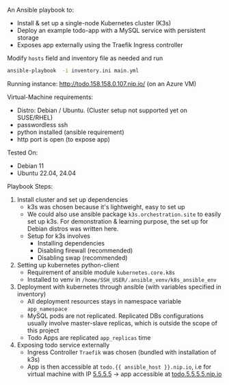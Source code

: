 An Ansible playbook to:
- Install & set up a single-node Kubernetes cluster (K3s)
- Deploy an example todo-app with a MySQL service with persistent storage
- Exposes app externally using the Traefik Ingress controller

Modify `hosts` field and inventory file as needed and run 
```bash
ansible-playbook  -i inventory.ini main.yml 
```

Running instance: http://todo.158.158.0.107.nip.io/ (on an Azure VM)

Virtual-Machine requirements: 
- Distro: Debian / Ubuntu. (Cluster setup not supported yet on SUSE/RHEL)
- passwordless ssh 
- python installed (ansible requirement) 
- http port is open (to expose app)

Tested On:
- Debian 11
- Ubuntu 22.04, 24.04

Playbook Steps: 

1. Install cluster and set up dependencies
   - k3s was chosen because it's lightweight, easy to set up
   - We could also use ansible package `k3s.orchestration.site` to easily set up k3s. For demonstration & learning purpose, the set up for Debian distros was written here.  
   - Setup for k3s involves
     - Installing dependencies 
     - Disabling firewall (recommended)
     - Disabling swap (recommended)
2. Setting up kubernetes python-client
   - Requirement of ansible module `kubernetes.core.k8s`
   - Installed to venv in `/home/SSH_USER/.ansible_venv/k8s_ansible_env`  
3. Deployment with kubernetes through ansible (with variables specified in inventory)
    - All deployment resources stays in namespace variable `app_namespace` 
    - MySQL pods are not replicated. Replicated DBs configurations usually involve master-slave replicas, which is outside the scope of this project
    - Todo Apps are replicated `app_replicas` time
4. Exposing todo service externally
    - Ingress Controller `Traefik` was chosen (bundled with installation of k3s)
    - App is then accessible at `todo.{{ ansible_host }}.nip.io`, i.e for virtual machine with IP [5.5.5.5]() -> app accessible at [todo.5.5.5.5.nip.io]()
